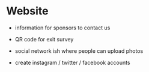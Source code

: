 # Website

* information for sponsors to contact us
* QR code for exit survey
* social network ish where people can upload photos

* create instagram / twitter / facebook accounts
